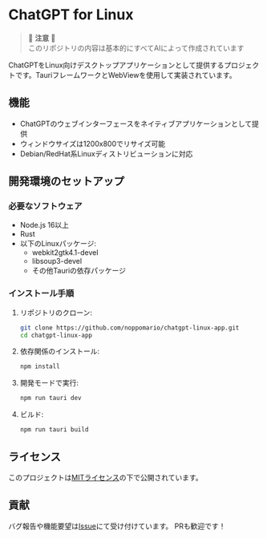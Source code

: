 # ChatGPT for Linux

> 🤖 **注意** 🤖  
> このリポジトリの内容は基本的にすべてAIによって作成されています

ChatGPTをLinux向けデスクトップアプリケーションとして提供するプロジェクトです。TauriフレームワークとWebViewを使用して実装されています。

## 機能

- ChatGPTのウェブインターフェースをネイティブアプリケーションとして提供
- ウィンドウサイズは1200x800でリサイズ可能
- Debian/RedHat系Linuxディストリビューションに対応

## 開発環境のセットアップ

### 必要なソフトウェア

- Node.js 16以上
- Rust
- 以下のLinuxパッケージ:
  - webkit2gtk4.1-devel
  - libsoup3-devel
  - その他Tauriの依存パッケージ

### インストール手順

1. リポジトリのクローン:

   ```bash
   git clone https://github.com/noppomario/chatgpt-linux-app.git
   cd chatgpt-linux-app
   ```

2. 依存関係のインストール:

   ```bash
   npm install
   ```

3. 開発モードで実行:

   ```bash
   npm run tauri dev
   ```

4. ビルド:

   ```bash
   npm run tauri build
   ```

## ライセンス

このプロジェクトは[MITライセンス](https://github.com/noppomario/chatgpt-linux-app/blob/main/LICENSE)の下で公開されています。

## 貢献

バグ報告や機能要望は[Issue](https://github.com/noppomario/chatgpt-linux-app/issues)にて受け付けています。
PRも歓迎です！
